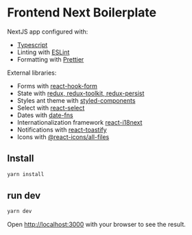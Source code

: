 # Frontend Next Boilerplate

NextJS app configured with:

- [Typescript](https://www.typescriptlang.org/)
- Linting with [ESLint](https://eslint.org/)
- Formatting with [Prettier](https://prettier.io/)

External libraries:

- Forms with [react-hook-form](https://react-hook-form.com/)
- State with [redux, redux-toolkit, redux-persist](https://redux.js.org/)
- Styles ant theme with [styled-components](https://www.styled-components.com/)
- Select with [react-select](https://react-select.com/home)
- Dates with [date-fns](https://date-fns.org/)
- Internationalization framework [react-i18next](https://react.i18next.com/)
- Notifications with [react-toastify](https://fkhadra.github.io/react-toastify/introduction/)
- Icons with [@react-icons/all-files](https://react-icons.github.io/react-icons/)

## Install
```bash
yarn install
```

## run dev

```bash
yarn dev
```

Open [http://localhost:3000](http://localhost:3000) with your browser to see the result.
